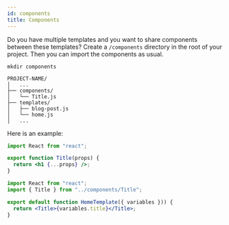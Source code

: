 ```yaml
---
id: components
title: Components
---
```


Do you have multiple templates and you want to share components between these templates? Create a `/components` directory in the root of your project. Then you can import the components as usual.

```ssh
mkdir components
```

```tree {3,4}
PROJECT-NAME/
│   ...
├── components/
│   └── Title.js
├── templates/
│   ├── blog-post.js
│   └── home.js
│   ...
```

Here is an example:

```jsx title="components/Title.js"
import React from "react";

export function Title(props) {
  return <h1 {...props} />;
}
```

```jsx title="templates/home.js" {2}
import React from "react";
import { Title } from "../components/Title";

export default function HomeTemplate({ variables })) {
  return <Title>{variables.title}</Title>;
}
```
